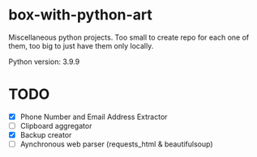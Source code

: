 # box-with-python-art
Miscellaneous python projects. Too small to create repo for each one of them, too big to just have them only locally.

Python version: 3.9.9

# TODO
- [x] Phone Number and Email Address Extractor
- [ ] Clipboard aggregator
- [x] Backup creator
- [ ] Aynchronous web parser (requests_html & beautifulsoup)

